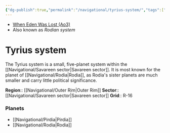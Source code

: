 ```yaml
---
{"dg-publish":true,"permalink":"/navigational/tyrius-system/","tags":["map","system","savareen","outerrim"]}
---
```


- [When Eden Was Lost (Ao3)](https://archiveofourown.org/works/19334440/chapters/45992584)
- Also known as *Rodian system*
# Tyrius system

The Tyrius system is a small, five-planet system within the [[Navigational/Savareen sector\|Savareen sector]]. It is most known for the planet of [[Navigational/Rodia\|Rodia]], as Rodia's sister planets are much smaller and carry little political significance.

**Region**::  [[Navigational/Outer Rim\|Outer Rim]]
**Sector**::  [[Navigational/Savareen sector\|Savareen sector]]
**Grid**::  R-16

### Planets
- [[Navigational/Pirdia\|Pirdia]]
- [[Navigational/Rodia\|Rodia]]
